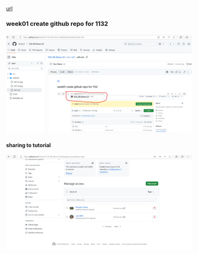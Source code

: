 [url](https://github.com/0x55xx5/1132-2N-Demo-23/tree/master)

### week01 create github repo for 1132

####

![](w01-p1.jpg)

#### sharing to tutorial

![](w01-p2.jpg)

```

```
